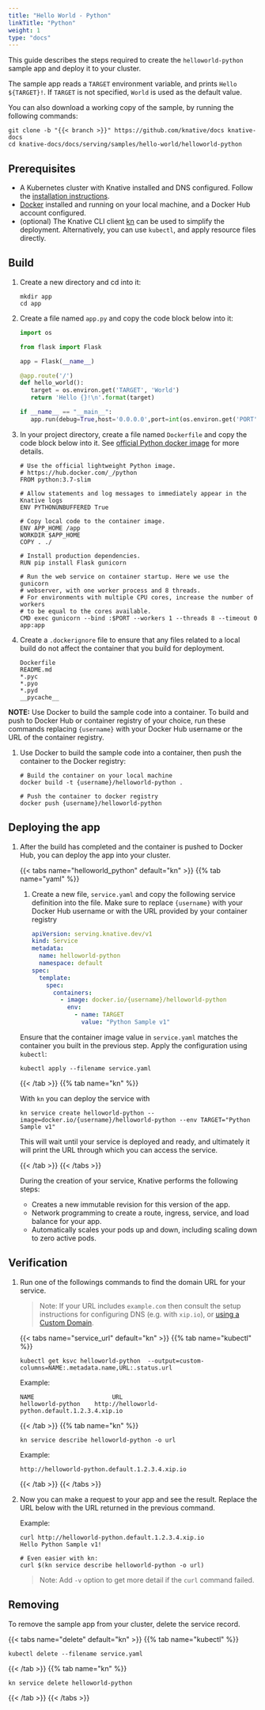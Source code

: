 ```yaml
---
title: "Hello World - Python"
linkTitle: "Python"
weight: 1
type: "docs"
---
```


This guide describes the steps required to create the `helloworld-python` sample
app and deploy it to your cluster.

The sample app reads a `TARGET` environment variable, and prints
`Hello ${TARGET}!`. If `TARGET` is not specified, `World` is used as the default
value.

You can also download a working copy of the sample, by running the following
commands:

```shell
git clone -b "{{< branch >}}" https://github.com/knative/docs knative-docs
cd knative-docs/docs/serving/samples/hello-world/helloworld-python
```

## Prerequisites

- A Kubernetes cluster with Knative installed and DNS configured. Follow the
  [installation instructions](../../../../install/README.md).
- [Docker](https://www.docker.com) installed and running on your local machine,
  and a Docker Hub account configured.
- (optional) The Knative CLI client
  [kn](https://github.com/knative/client/releases) can be used to simplify the
  deployment. Alternatively, you can use `kubectl`, and apply resource files
  directly.

## Build

1. Create a new directory and cd into it:

   ```shell
   mkdir app
   cd app
   ```

1. Create a file named `app.py` and copy the code block below into it:

   ```python
   import os

   from flask import Flask

   app = Flask(__name__)

   @app.route('/')
   def hello_world():
      target = os.environ.get('TARGET', 'World')
      return 'Hello {}!\n'.format(target)

   if __name__ == "__main__":
      app.run(debug=True,host='0.0.0.0',port=int(os.environ.get('PORT', 8080)))

   ```

1. In your project directory, create a file named `Dockerfile` and copy the code
   block below into it. See
   [official Python docker image](https://hub.docker.com/_/python/) for more
   details.

   ```docker
   # Use the official lightweight Python image.
   # https://hub.docker.com/_/python
   FROM python:3.7-slim

   # Allow statements and log messages to immediately appear in the Knative logs
   ENV PYTHONUNBUFFERED True

   # Copy local code to the container image.
   ENV APP_HOME /app
   WORKDIR $APP_HOME
   COPY . ./

   # Install production dependencies.
   RUN pip install Flask gunicorn

   # Run the web service on container startup. Here we use the gunicorn
   # webserver, with one worker process and 8 threads.
   # For environments with multiple CPU cores, increase the number of workers
   # to be equal to the cores available.
   CMD exec gunicorn --bind :$PORT --workers 1 --threads 8 --timeout 0 app:app
   ```

1. Create a `.dockerignore` file to ensure that any files related to a local
   build do not affect the container that you build for deployment.

   ```ignore
   Dockerfile
   README.md
   *.pyc
   *.pyo
   *.pyd
   __pycache__
   ```

  **NOTE:** Use Docker to build the sample code into a container. To build and
  push to Docker Hub or container registry of your choice, run these commands replacing `{username}` with your Docker Hub username or the URL of the container registry.

1. Use Docker to build the sample code into a container, then push the container
   to the Docker registry:

   ```shell
   # Build the container on your local machine
   docker build -t {username}/helloworld-python .

   # Push the container to docker registry
   docker push {username}/helloworld-python
   ```

## Deploying the app

1. After the build has completed and the container is pushed to Docker Hub, you
   can deploy the app into your cluster.

   {{< tabs name="helloworld_python" default="kn" >}} {{% tab name="yaml" %}}

   1. Create a new file, `service.yaml` and copy the following service
      definition into the file. Make sure to replace `{username}` with your
      Docker Hub username or with the URL provided by your container registry

      ```yaml
      apiVersion: serving.knative.dev/v1
      kind: Service
      metadata:
        name: helloworld-python
        namespace: default
      spec:
        template:
          spec:
            containers:
              - image: docker.io/{username}/helloworld-python
                env:
                  - name: TARGET
                    value: "Python Sample v1"
      ```

   Ensure that the container image value in `service.yaml` matches the container
   you built in the previous step. Apply the configuration using `kubectl`:

   ```shell
   kubectl apply --filename service.yaml
   ```

   {{< /tab >}} {{% tab name="kn" %}}

   With `kn` you can deploy the service with

   ```shell
   kn service create helloworld-python --image=docker.io/{username}/helloworld-python --env TARGET="Python Sample v1"
   ```

   This will wait until your service is deployed and ready, and ultimately it
   will print the URL through which you can access the service.

   {{< /tab >}} {{< /tabs >}}

   During the creation of your service, Knative performs the following steps:

   - Creates a new immutable revision for this version of the app.
   - Network programming to create a route, ingress, service, and load balance
     for your app.
   - Automatically scales your pods up and down, including scaling down to zero
     active pods.

## Verification

1. Run one of the followings commands to find the domain URL for your service.
   > Note: If your URL includes `example.com` then consult the setup instructions for
   > configuring DNS (e.g. with `xip.io`), or [using a Custom Domain](../serving/using-a-custom-domain.md).

   {{< tabs name="service_url" default="kn" >}} {{% tab name="kubectl" %}}

   ```shell
   kubectl get ksvc helloworld-python  --output=custom-columns=NAME:.metadata.name,URL:.status.url
   ```

   Example:

   ```shell
   NAME                      URL
   helloworld-python    http://helloworld-python.default.1.2.3.4.xip.io
   ```

   {{< /tab >}} {{% tab name="kn" %}}

   ```shell
   kn service describe helloworld-python -o url
   ```

   Example:

   ```shell
   http://helloworld-python.default.1.2.3.4.xip.io
   ```

   {{< /tab >}} {{< /tabs >}}

1. Now you can make a request to your app and see the result. Replace the URL
   below with the URL returned in the previous command.

   Example:

   ```shell
   curl http://helloworld-python.default.1.2.3.4.xip.io
   Hello Python Sample v1!

   # Even easier with kn:
   curl $(kn service describe helloworld-python -o url)
   ```

   > Note: Add `-v` option to get more detail if the `curl` command failed.

## Removing

To remove the sample app from your cluster, delete the service record.

{{< tabs name="delete" default="kn" >}} {{% tab name="kubectl" %}}

```shell
kubectl delete --filename service.yaml
```

{{< /tab >}} {{% tab name="kn" %}}

```shell
kn service delete helloworld-python
```

{{< /tab >}} {{< /tabs >}}
